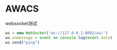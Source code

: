 # AWACS


websocket测试
```javascript
ws = new WebSocket('ws://127.0.0.1:8002/ws/')
ws.onmessage = event => console.log(event.data)
ws.send("ping")
```